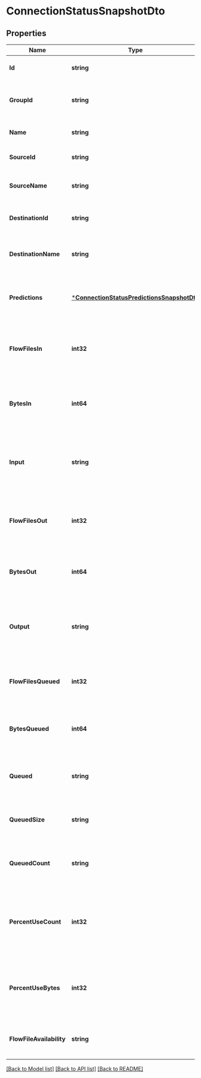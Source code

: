 # ConnectionStatusSnapshotDto

## Properties
Name | Type | Description | Notes
------------ | ------------- | ------------- | -------------
**Id** | **string** | The id of the connection. | [optional] [default to null]
**GroupId** | **string** | The id of the process group the connection belongs to. | [optional] [default to null]
**Name** | **string** | The name of the connection. | [optional] [default to null]
**SourceId** | **string** | The id of the source of the connection. | [optional] [default to null]
**SourceName** | **string** | The name of the source of the connection. | [optional] [default to null]
**DestinationId** | **string** | The id of the destination of the connection. | [optional] [default to null]
**DestinationName** | **string** | The name of the destination of the connection. | [optional] [default to null]
**Predictions** | [***ConnectionStatusPredictionsSnapshotDto**](ConnectionStatusPredictionsSnapshotDTO.md) | Predictions, if available, for this connection (null if not available) | [optional] [default to null]
**FlowFilesIn** | **int32** | The number of FlowFiles that have come into the connection in the last 5 minutes. | [optional] [default to null]
**BytesIn** | **int64** | The size of the FlowFiles that have come into the connection in the last 5 minutes. | [optional] [default to null]
**Input** | **string** | The input count/size for the connection in the last 5 minutes, pretty printed. | [optional] [default to null]
**FlowFilesOut** | **int32** | The number of FlowFiles that have left the connection in the last 5 minutes. | [optional] [default to null]
**BytesOut** | **int64** | The number of bytes that have left the connection in the last 5 minutes. | [optional] [default to null]
**Output** | **string** | The output count/sie for the connection in the last 5 minutes, pretty printed. | [optional] [default to null]
**FlowFilesQueued** | **int32** | The number of FlowFiles that are currently queued in the connection. | [optional] [default to null]
**BytesQueued** | **int64** | The size of the FlowFiles that are currently queued in the connection. | [optional] [default to null]
**Queued** | **string** | The total count and size of queued flowfiles formatted. | [optional] [default to null]
**QueuedSize** | **string** | The total size of flowfiles that are queued formatted. | [optional] [default to null]
**QueuedCount** | **string** | The number of flowfiles that are queued, pretty printed. | [optional] [default to null]
**PercentUseCount** | **int32** | Connection percent use regarding queued flow files count and backpressure threshold if configured. | [optional] [default to null]
**PercentUseBytes** | **int32** | Connection percent use regarding queued flow files size and backpressure threshold if configured. | [optional] [default to null]
**FlowFileAvailability** | **string** | The availability of FlowFiles in this connection | [optional] [default to null]

[[Back to Model list]](../README.md#documentation-for-models) [[Back to API list]](../README.md#documentation-for-api-endpoints) [[Back to README]](../README.md)


